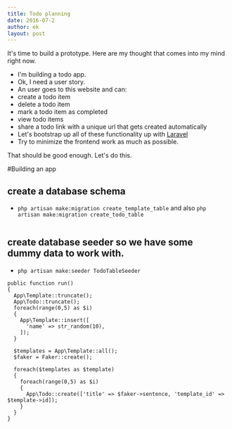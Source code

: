 ```yaml
---
title: Todo planning
date: 2016-07-2
author: ek
layout: post
---
```

It's time to build a prototype. Here are my thought that comes into my
mind right now.
- I'm building a todo app.
- Ok, I need a user story.
- An user goes to this website and can:
- create a todo item
- delete a todo item
- mark a todo item as completed
- view todo items
- share a todo link with a unique url that gets created automatically
- Let's bootstrap up all of these functionality up with
[Laravel](http://laravel.com)
- Try to minimize the frontend work as much as possible.

That should be good enough. Let's do this.


#Building an app

## create a database schema
- `php artisan make:migration create_template_table`
and also `php artisan make:migration create_todo_table`

```
```

## create database seeder so we have some dummy data to work with.
- `php artisan make:seeder TodoTableSeeder`
```
public function run()
{
  App\Template::truncate();
  App\Todo::truncate();
  foreach(range(0,5) as $i)
  {
    App\Template::insert([
      'name' => str_random(10),
    ]);
  }

  $templates = App\Template::all();
  $faker = Faker::create();

  foreach($templates as $template)
  {
    foreach(range(0,5) as $i)
    {
      App\Todo::create(['title' => $faker->sentence, 'template_id' => $template->id]);
    }
  }
}
```


